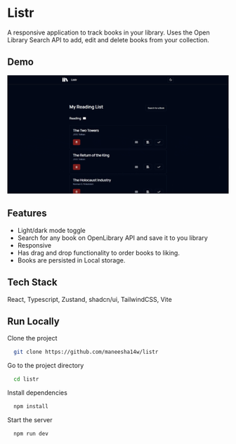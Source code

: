 
# Listr

A responsive application to track books in your library. Uses the Open Library Search API to add, edit and delete books from your collection. 



## Demo

![Demo-gif](https://github.com/maneesha14w/listr/blob/main/listr.gif?raw=true)

## Features

- Light/dark mode toggle
- Search for any book on OpenLibrary API and save it to you library
- Responsive
- Has drag and drop functionality to order books to liking.
- Books are persisted in Local storage.
## Tech Stack

React, Typescript, Zustand, shadcn/ui, TailwindCSS, Vite



## Run Locally

Clone the project

```bash
  git clone https://github.com/maneesha14w/listr
```

Go to the project directory

```bash
  cd listr
```

Install dependencies

```bash
  npm install
```

Start the server

```bash
  npm run dev
```

